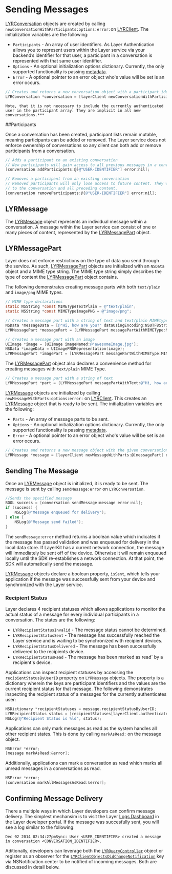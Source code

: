 # Sending Messages
[LYRConversation](/docs/api/ios#lyrconversation) objects are created by calling `newConversationWithParticipants:options:error:`on [LYRClient](/docs/api/ios#lyrclient). The initialization variables are the following:

* `Participants` - An array of user identifiers. As Layer Authentication allows you to represent users within the Layer service via your backend’s identifier for that user, a participant in a conversation is represented with that same user identifier.
* `Options` - An optional initialization options dictionary. Currently, the only supported functionality is passing [metadata](#metadata). 
* `Error` - A optional pointer to an error object who's value will be set is an error occurs. 

```objectivec
// Creates and returns a new conversation object with a participant identifier
LYRConversation *conversation = [layerClient newConversationWithParticipants:[NSSet setWithArray:@[@"USER-IDENTIFIER"]] options:nil error:nil];
```

```emphasis
Note, that it is not necessary to include the currently authenticated user in the participant array. They are implicit in all new conversations.***
```

##Participants

Once a conversation has been created, participant lists remain mutable, meaning participants can be added or removed. The Layer service does not enforce ownership of conversations so any client can both add or remove participants from a conversation.

```objectivec
// Adds a participant to an existing conversation
// New participants will gain access to all previous messages in a conversation.
[conversation addParticipants:@[@"USER-IDENTIFIER"] error:nil];

// Removes a participant from an existing conversation
// Removed participants will only lose access to future content. They will retain access
// to the conversation and all preceding content.
[conversation removeParticipants:@[@"USER-IDENTIFIER"] error:nil];
```

## LYRMessage

The [LYRMessage](/docs/api/ios#lyrmessage) object represents an individual message within a conversation. A message within the Layer service can consist of one or many pieces of content, represented by the [LYRMessagePart](/docs/api/ios#lyrmessagepart) object.

## LYRMessagePart

Layer does not enforce restrictions on the type of data you send through the service. As such, [LYRMessagePart](/docs/api/ios#lyrmessagepart) objects are initialized with an `NSData` object and a MIME type string. The MIME type string simply describes the type of content the [LYRMessagePart](/docs/api/ios#lyrmessagepart) object contains.

The following demonstrates creating message parts with both `text/plain` and `image/png` MIME types.

```objectivec
// MIME type declarations
static NSString *const MIMETypeTextPlain = @"text/plain";
static NSString *const MIMETypeImagePNG = @"image/png";

// Creates a message part with a string of text and text/plain MIMEtype.
NSData *messageData = [@"Hi, how are you?" dataUsingEncoding:NSUTF8StringEncoding];
LYRMessagePart *messagePart = [LYRMessagePart messagePartWithMIMEType:MIMETypeTextPlain data:messageData];

// Creates a message part with an image
UIImage *image = [UIImage imageNamed:@"awesomeImage.jpg"];
NSData *imageData = UIImagePNGRepresentation(image);
LYRMessagePart *imagePart = [LYRMessagePart messagePartWithMIMEType:MIMETypeImageJPG data:imageData];
```

The [LYRMessagePart](/docs/api/ios#lyrmessagepart) object also declares a convenience method for creating messages with `text/plain` MIME Type.

```objectivec
// Creates a message part with a string of text
LYRMessagePart *part = [LYRMessagePart messagePartWithText:@"Hi, how are you?"];
```

[LYRMessage](/docs/api/ios#lyrmessage) objects are initialized by calling `newMessageWithParts:options:error:` on [LYRClient](/docs/api/ios#lyrclient). This creates an [LYRMessage](/docs/api/ios#lyrmessage) object that is ready to be sent. The initialization variables are the following:

* `Parts` - An array of message parts to be sent.
* `Options` - An optional initialization options dictionary. Currently, the only supported functionality is passing [metadata](#metadata). 
* `Error` - A optional pointer to an error object who's value will be set is an error occurs. 


```objectivec
// Creates and returns a new message object with the given conversation and array of message parts
LYRMessage *message = [layerClient newMessageWithParts:@[messagePart] options:nil error:nil];
```

## Sending The Message

Once an [LYRMessage](/docs/api/ios#lyrmessage) object is initialized, it is ready to be sent. The message is sent by calling `sendMessage:error` on `LYRConversation`.

```objectivec
//Sends the specified message
BOOL success = [conversation sendMessage:message error:nil];
if (success) {
	NSLog(@"Message enqueued for delivery");
} else {
	NSLog(@"Message send failed");
}
```

The `sendMessage:error` method returns a boolean value which indicates if the message has passed validation and was enqueued for delivery in the local data store. If LayerKit has a current network connection, the message will immediately be sent off of the device. Otherwise it will remain enqueued locally until the SDK re-establishes a network connection. At that point, the SDK will automatically send the message.

[LYRMessage](/docs/api/ios#lyrmessage) objects declare a boolean property, `isSent`, which tells your application if the message was successfully sent from your device and synchronized with the Layer service.

### Recipient Status

Layer declares 4 recipient statuses which allows applications to monitor the actual status of a message for every individual participants in a conversation. The states are the following:

* `LYRRecipientStatusInvalid` - The message status cannot be determined.
* `LYRRecipientStatusSent` - The message has successfully reached the Layer service and is waiting to be synchronized with recipient devices. 
* `LYRRecipientStatusDelivered` - The message has been successfully delivered to the recipients device.
* `LYRRecipientStatusRead` - The message has been marked as read` by a recipient's device. 

Applications can inspect recipient statuses by accessing the `recipientStatusByUserID` property on `LYRMessage` objects. The property is a dictionary wherein the keys are participant identifiers and the values are the current recipient status for that message. The following demonstrates inspecting the recipient status of a messages for the currently authenticates user: 

```objectivec
NSDictionary *recipientStatuses = message.recipientStatusByUserID;
LYRRecipientStatus status = [recipientStatuses[layerClient.authenticatedUserID] integerValue];
NSLog(@"Recipient Status is %ld", status);
```

Applications can only mark messages as read as the system handles all other recipient states. This is done by calling `markAsRead:` on the message object.

```objectivec
NSError *error;
[message markAsRead:&error];
```

Additionally, applications can mark a conversation as read which marks all unread messages in a conversations as read.

```objectivec
NSError *error;
[conversation markAllMessagesAsRead:&error];  
```

## Confirming Message Delivery

There a multiple ways in which Layer developers can confirm message delivery. The simplest mechansim is to visit the Layer [Logs Dashboard](https://developer.layer.com/dashboard/projects/layer-sample/logs) in the Layer developer portal. If the message was succesfully sent, you will see a log similar to the following:

```
Dec 02 2014 02:34:27pmSync: User <USER_IDENTIFIER> created a message in conversation <CONVERSATION_IDENTIFIER>.
``` 

Aditionally, developers can leverage both the [`LYRQueryController`](#query) object or register as an observer for the [`LYRClientObjectsDidChangeNotification`](#sync-notifications) key via NSNotification center to be notified of incoming messages. Both are discussed in detail below. 